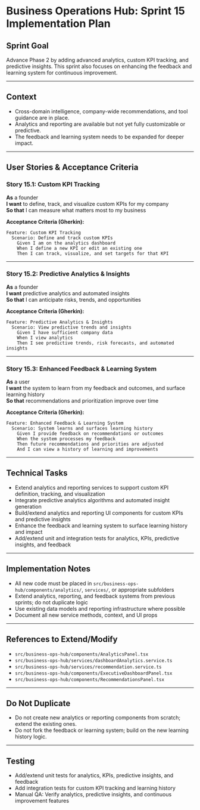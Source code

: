 # Business Operations Hub: Sprint 15 Implementation Plan

## Sprint Goal

Advance Phase 2 by adding advanced analytics, custom KPI tracking, and predictive insights. This sprint also focuses on enhancing the feedback and learning system for continuous improvement.

---

## Context

- Cross-domain intelligence, company-wide recommendations, and tool guidance are in place.
- Analytics and reporting are available but not yet fully customizable or predictive.
- The feedback and learning system needs to be expanded for deeper impact.

---

## User Stories & Acceptance Criteria

### Story 15.1: Custom KPI Tracking

**As** a founder  
**I want** to define, track, and visualize custom KPIs for my company  
**So that** I can measure what matters most to my business

**Acceptance Criteria (Gherkin):**
```
Feature: Custom KPI Tracking
  Scenario: Define and track custom KPIs
    Given I am on the analytics dashboard
    When I define a new KPI or edit an existing one
    Then I can track, visualize, and set targets for that KPI
```

---

### Story 15.2: Predictive Analytics & Insights

**As** a founder  
**I want** predictive analytics and automated insights  
**So that** I can anticipate risks, trends, and opportunities

**Acceptance Criteria (Gherkin):**
```
Feature: Predictive Analytics & Insights
  Scenario: View predictive trends and insights
    Given I have sufficient company data
    When I view analytics
    Then I see predictive trends, risk forecasts, and automated insights
```

---

### Story 15.3: Enhanced Feedback & Learning System

**As** a user  
**I want** the system to learn from my feedback and outcomes, and surface learning history  
**So that** recommendations and prioritization improve over time

**Acceptance Criteria (Gherkin):**
```
Feature: Enhanced Feedback & Learning System
  Scenario: System learns and surfaces learning history
    Given I provide feedback on recommendations or outcomes
    When the system processes my feedback
    Then future recommendations and priorities are adjusted
    And I can view a history of learning and improvements
```

---

## Technical Tasks

- Extend analytics and reporting services to support custom KPI definition, tracking, and visualization
- Integrate predictive analytics algorithms and automated insight generation
- Build/extend analytics and reporting UI components for custom KPIs and predictive insights
- Enhance the feedback and learning system to surface learning history and impact
- Add/extend unit and integration tests for analytics, KPIs, predictive insights, and feedback

---

## Implementation Notes

- All new code must be placed in `src/business-ops-hub/components/analytics/`, `services/`, or appropriate subfolders
- Extend analytics, reporting, and feedback systems from previous sprints; do not duplicate logic
- Use existing data models and reporting infrastructure where possible
- Document all new service methods, context, and UI props

---

## References to Extend/Modify

- `src/business-ops-hub/components/AnalyticsPanel.tsx`
- `src/business-ops-hub/services/dashboardAnalytics.service.ts`
- `src/business-ops-hub/services/recommendation.service.ts`
- `src/business-ops-hub/components/ExecutiveDashboardPanel.tsx`
- `src/business-ops-hub/components/RecommendationsPanel.tsx`

---

## Do Not Duplicate

- Do not create new analytics or reporting components from scratch; extend the existing ones.
- Do not fork the feedback or learning system; build on the new learning history logic.

---

## Testing

- Add/extend unit tests for analytics, KPIs, predictive insights, and feedback
- Add integration tests for custom KPI tracking and learning history
- Manual QA: Verify analytics, predictive insights, and continuous improvement features
